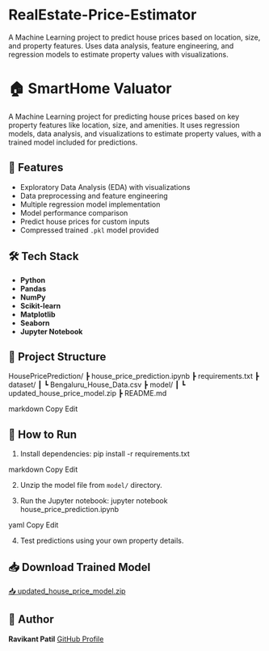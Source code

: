 # RealEstate-Price-Estimator
A Machine Learning project to predict house prices based on location, size, and property features. Uses data analysis, feature engineering, and regression models to estimate property values with visualizations.

# 🏠 SmartHome Valuator

A Machine Learning project for predicting house prices based on key property features like location, size, and amenities. It uses regression models, data analysis, and visualizations to estimate property values, with a trained model included for predictions.

## 📑 Features
- Exploratory Data Analysis (EDA) with visualizations
- Data preprocessing and feature engineering
- Multiple regression model implementation
- Model performance comparison
- Predict house prices for custom inputs
- Compressed trained `.pkl` model provided

## 🛠️ Tech Stack
- **Python**
- **Pandas**
- **NumPy**
- **Scikit-learn**
- **Matplotlib**
- **Seaborn**
- **Jupyter Notebook**

## 📂 Project Structure
HousePricePrediction/
┣ house_price_prediction.ipynb
┣ requirements.txt
┣ dataset/
┃ ┗ Bengaluru_House_Data.csv
┣ model/
┃ ┗ updated_house_price_model.zip
┣ README.md

markdown
Copy
Edit

## 🚀 How to Run
1. Install dependencies:
pip install -r requirements.txt

markdown
Copy
Edit

2. Unzip the model file from `model/` directory.

3. Run the Jupyter notebook:
jupyter notebook house_price_prediction.ipynb

yaml
Copy
Edit

4. Test predictions using your own property details.

## 📥 Download Trained Model
[📥 updated_house_price_model.zip](sandbox:/mnt/data/updated_house_price_model.zip)

## 📌 Author
**Ravikant Patil**
[GitHub Profile](https://github.com/Ravikantpatil8181)

